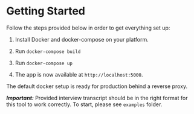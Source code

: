 # Getting Started

Follow the steps provided below in order to get everything set up:

1. Install Docker and docker-compose on your platform.

2. Run `docker-compose build`

3. Run `docker-compose up`

4. The app is now available at `http://localhost:5000`.

The default docker setup is ready for production behind a reverse proxy.


***Important:*** Provided interview transcript should be in the right
format for this tool to work correctly. To start, please see `examples`
folder.
